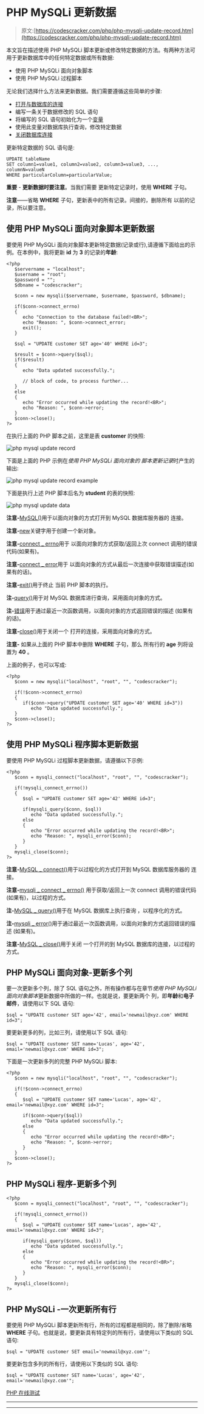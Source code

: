 # PHP MySQLi 更新数据

> 原文:[https://codescracker.com/php/php-mysqli-update-record.htm](https://codescracker.com/php/php-mysqli-update-record.htm)

本文旨在描述使用 PHP MySQLi 脚本更新或修改特定数据的方法。有两种方法可用于更新数据库中的任何特定数据或所有数据:

*   使用 PHP MySQLi 面向对象脚本
*   使用 PHP MySQLi 过程脚本

无论我们选择什么方法来更新数据。我们需要遵循这些简单的步骤:

*   [打开与数据库的连接](/php/php-mysqli-connect-to-database.htm)
*   编写一条关于数据修改的 SQL 语句
*   将编写的 SQL 语句初始化为一个[变量](/php/php-variables.htm)
*   使用此变量对数据库执行查询，修改特定数据
*   [关闭数据库连接](/php/php-mysqli-close-database-connection.htm)

更新特定数据的 SQL 语句是:

```
UPDATE tableName
SET column1=value1, column2=value2, column3=value3, ..., columnN=valueN
WHERE particularColumn=particularValue;
```

**重要** - **更新数据时要注意**。当我们需要 更新特定记录时，使用 **WHERE** 子句。

**注意**——省略 **WHERE** 子句，更新表中的所有记录。间接的，删除所有 以前的记录，所以要注意。

## 使用 PHP MySQLi 面向对象脚本更新数据

要使用 PHP MySQLi 面向对象脚本更新特定数据(记录或行),请遵循下面给出的示例。在本例中，我将更新 **id** 为 **3** 的记录的**年龄**:

```
<?php
   $servername = "localhost";
   $username = "root";
   $password = "";
   $dbname = "codescracker";

   $conn = new mysqli($servername, $username, $password, $dbname);

   if($conn->connect_errno)
   {
      echo "Connection to the database failed!<BR>";
      echo "Reason: ", $conn->connect_error;
      exit();
   }

   $sql = "UPDATE customer SET age='40' WHERE id=3";

   $result = $conn->query($sql);
   if($result)
   {
      echo "Data updated successfully.";

      // block of code, to process further...
   }
   else
   {
      echo "Error occurred while updating the record!<BR>";
      echo "Reason: ", $conn->error;
   }
   $conn->close();
?>
```

在执行上面的 PHP 脚本之前，这里是表 **customer** 的快照:

![php mysql update record](../Images/a525bb3313b187dcb9271a120a510ca5.png)

下面是上面的 PHP 示例在*使用 PHP MySQLi 面向对象的 脚本更新记录*时产生的输出:

![php mysql update record example](../Images/d8b744255cc18bbbc6a4ef45f157096a.png)

下面是执行上述 PHP 脚本后名为 **student** 的表的快照:

![php mysql update data](../Images/7ab35f52a43aefdce0251a4a94418493.png)

**注意-**[MySQL()](/php/php-mysqli-connect-to-database.htm)用于以面向对象的方式打开到 MySQL 数据库服务器的 连接。

**注意-**[new](/php/php-new-keyword.htm)关键字用于创建一个新对象。

**注意-**[connect _ errno](/php/php-connect-errno-and-mysqli-connect-errno.htm)用于 以面向对象的方式获取/返回上次 connect 调用的错误代码(如果有)。

**注意-**[connect _ error](/php/php-connect-error-and-mysqli-connect-error.htm)用于 以面向对象的方式从最后一次连接中获取错误描述(如果有的话)。

**注意-**[exit()](/php/php-exit-function.htm)用于终止 当前 PHP 脚本的执行。

**注-**[query()](/php/php-query-and-mysqli-query.htm)用于对 MySQL 数据库进行查询，采用面向对象的方式。

**注-**[错误](/php/php-error-and-mysqli-error.htm)用于通过最近一次函数调用，以面向对象的方式返回错误的描述 (如果有的话)。

**注意-**[close()](/php/php-mysqli-close-database-connection.htm)用于关闭一个 打开的连接，采用面向对象的方式。

**注意-** 如果从上面的 PHP 脚本中删除 **WHERE** 子句，那么 所有行的 **age** 列将设置为 **40** 。

上面的例子，也可以写成:

```
<?php
   $conn = new mysqli("localhost", "root", "", "codescracker");

   if(!$conn->connect_errno)
   {
      if($conn->query("UPDATE customer SET age='40' WHERE id=3"))
         echo "Data updated successfully.";
   }
   $conn->close();
?>
```

## 使用 PHP MySQLi 程序脚本更新数据

要使用 PHP MySQLi 过程脚本更新数据，请遵循以下示例:

```
<?php
   $conn = mysqli_connect("localhost", "root", "", "codescracker");

   if(!mysqli_connect_errno())
   {
      $sql = "UPDATE customer SET age='42' WHERE id=3";

      if(mysqli_query($conn, $sql))
         echo "Data updated successfully.";
      else
      {
         echo "Error occurred while updating the record!<BR>";
         echo "Reason: ", mysqli_error($conn);
      }
   }
   mysqli_close($conn);
?>
```

**注意-**[MySQL _ connect()](/php/php-mysqli-connect-to-database.htm)用于以过程化的方式打开到 MySQL 数据库服务器的 连接。

**注意-**[mysqli _ connect _ errno()](/php/php-connect-errno-and-mysqli-connect-errno.htm) 用于获取/返回上一次 connect 调用的错误代码(如果有)，以过程的方式。

**注-**[MySQL _ query()](/php/php-query-and-mysqli-query.htm)用于在 MySQL 数据库上执行查询 ，以程序化的方式。

**注-**[mysqli _ error()](/php/php-error-and-mysqli-error.htm)用于通过最近一次函数调用，以面向对象的方式返回错误的描述 (如果有)。

**注意-**[MySQL _ close()](/php/php-mysqli-close-database-connection.htm)用于关闭 一个打开的到 MySQL 数据库的连接，以过程的方式。

## PHP MySQLi 面向对象-更新多个列

要一次更新多个列，除了 SQL 语句之外，所有操作都与在章节*使用 PHP MySQLi 面向对象脚本*更新数据中所做的一样。也就是说，要更新两个 列，即**年龄**和**电子邮件**，请使用以下 SQL 语句:

```
$sql = "UPDATE customer SET age='42', email='newmail@xyz.com' WHERE id=3";
```

要更新更多的列，比如三列，请使用以下 SQL 语句:

```
$sql = "UPDATE customer SET name='Lucas', age='42', email='newmail@xyz.com' WHERE id=3";
```

下面是一次更新多列的完整 PHP MySQLi 脚本:

```
<?php
   $conn = new mysqli("localhost", "root", "", "codescracker");

   if(!$conn->connect_errno)
   {
      $sql = "UPDATE customer SET name='Lucas', age='42', email='newmail@xyz.com' WHERE id=3";

      if($conn->query($sql))
         echo "Data updated successfully.";
      else
      {
         echo "Error occurred while updating the record!<BR>";
         echo "Reason: ", $conn->error;
      }
   }
   $conn->close();
?>
```

## PHP MySQLi 程序-更新多个列

```
<?php
   $conn = mysqli_connect("localhost", "root", "", "codescracker");

   if(!mysqli_connect_errno())
   {
      $sql = "UPDATE customer SET name='Lucas', age='42', email='newmail@xyz.com' WHERE id=3";

      if(mysqli_query($conn, $sql))
         echo "Data updated successfully.";
      else
      {
         echo "Error occurred while updating the record!<BR>";
         echo "Reason: ", mysqli_error($conn);
      }
   }
   mysqli_close($conn);
?>
```

## PHP MySQLi -一次更新所有行

要使用 PHP MySQLi 脚本更新所有行，所有的过程都是相同的，除了删除/省略 **WHERE** 子句。也就是说，要更新具有特定列的所有行，请使用以下类似的 SQL 语句:

```
$sql = "UPDATE customer SET email='newmail@xyz.com'";
```

要更新包含多列的所有行，请使用以下类似的 SQL 语句:

```
$sql = "UPDATE customer SET name='Lucas', age='42', email='newmail@xyz.com'";
```

[PHP 在线测试](/exam/showtest.php?subid=8)

* * *

* * *